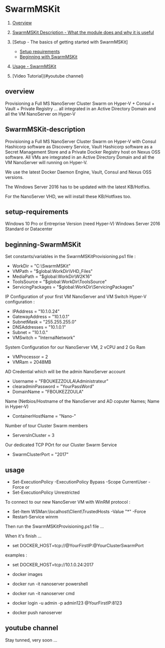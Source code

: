 # SwarmMSKit

1. [Overview](#overview)

2. [SwarmMSKit Description - What the module does and why it is useful](#SwarmMSKit-description)
3. [Setup - The basics of getting started with SwarmMSKit]
    * [Setup requirements](#setup-requirements)
    * [Beginning with SwarmMSKit](#beginning-SwarmMSKit)
4. [Usage - SwarmMSKit](#usage)
5. [Video Tutorial](#youtube channel)

overview
-----

Provisioning a Full MS NanoServer Cluster Swarm on Hyper-V + Consul + Vault + Private Registry ... all integrated in an Active Directory Domain and all the VM NanoServer on Hyper-V 

SwarmMSKit-description
-----

Provisioning a Full MS NanoServer Cluster Swarm on Hyper-V with Consul Hashicorp software as Discovery Service, Vault Hashicorp software as a Secret Management Store and a Private Docker Registry host on Nexus OSS software.
All VMs are integrated in an Active Directory Domain and all the VM NanoServer will running on Hyper-V.

We use the latest Docker Daemon Engine, Vault, Consul and Nexus OSS versions.
 
The Windows Server 2016 has to be updated with the latest KB/Hotfixs.

For the NanoServer VHD, we will install these KB/Hotfixes too.


setup-requirements
-----

Windows 10 Pro or Entreprise Version (need Hyper-V)
Windows Server 2016 Standard or Datacenter 

beginning-SwarmMSKit
-----

Set constants/variables in the SwarmMSKitProvisioning.ps1 file :

* WorkDir              = "C:\SwarmMSKit"
* VMPath               = "$global:WorkDir\VHD_Files"
* MediaPath            = "$global:WorkDir\W2K16"
* ToolsSource          = "$global:WorkDir\ToolsSource"
* ServicingPackages    = "$global:WorkDir\ServicingPackages"


IP Configuration of your first VM NanoServer and VM Switch Hyper-V configuration :

* IPAddress      = "10.1.0.24"
* GatewayAddress = "10.1.0.1"
* SubnetMask     = "255.255.255.0"
* DNSAddresses   = "10.1.0.1"
* Subnet         = "10.1.0."
* VMSwitch       = "InternalNetwork"

System Configuration for our NanoServer VM, 2 vCPU and 2 Go Ram
* VMProcessor           = 2
* VMRam                 = 2048MB

AD Credential which will be the admin NanoServer account
* Username              = "FBOUKEZZOULA\Administrateur"
* clearadminPassword    = "YourPassWord"
* DomainName            = "FBOUKEZZOULA"

Name (Netbios/Hostname of the NanoServer and AD coputer Names; Name in Hyper-V)
* ContainerHostName = "Nano-"

Number of tour Cluster Swarm members 
* ServersInCluster   = 3

Our dedicated TCP POrt for our Cluster Swarm Service
* SwarmClusterPort = "2017"


usage
-----

* Set-ExecutionPolicy -ExecutionPolicy Bypass -Scope CurrentUser -Force 
or 
* Set-ExecutionPolicy Unrestricted

To connect to our new NanoServer VM with WinRM protocol :

* Set-Item WSMan:\localhost\Client\TrustedHosts -Value "*" -Force
* Restart-Service winrm

Then run the SwarmMSKitProvisioning.ps1 file ...


When it's finish ...

* set DOCKER_HOST=tcp://@YourFirstIP:@YourClusterSwarmPort

examples :

* set DOCKER_HOST=tcp://10.1.0.24:2017

* docker images

* docker run -it nanoserver powershell
* docker run -it nanoserver cmd

* docker login -u admin -p admin123 @YourFirstIP:8123
* docker push nanoserver

youtube channel
-----

Stay tunned, very soon ...

















